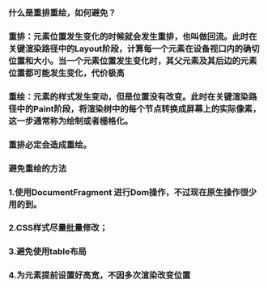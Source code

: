### 什么是重排重绘，如何避免？
### 重排：元素位置发生变化的时候就会发生重排，也叫做回流。此时在关键渲染路径中的Layout阶段，计算每一个元素在设备视口内的确切位置和大小。当一个元素位置发生变化时，其父元素及其后边的元素位置都可能发生变化，代价极高

### 重绘：元素的样式发生变动，但是位置没有改变。此时在关键渲染路径中的Paint阶段，将渲染树中的每个节点转换成屏幕上的实际像素，这一步通常称为绘制或者栅格化。

### 重排必定会造成重绘。

### 避免重绘的方法
### 1.使用DocumentFragment 进行Dom操作，不过现在原生操作很少用的到。
### 2.CSS样式尽量批量修改；
### 3.避免使用table布局
### 4.为元素提前设置好高宽，不因多次渲染改变位置